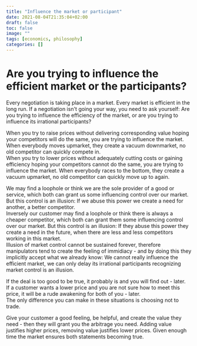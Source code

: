 ```yaml
---
title: "Influence the market or participant"
date: 2021-08-04T21:35:04+02:00
draft: false
toc: false
image: ""
tags: [economics, philosophy]
categories: []
---
```


# Are you trying to influence the efficient market or the participants?
<!--more-->
Every negotiation is taking place in a market. Every market is efficient in the long run. If a negotiation isn't going your way, you need to ask yourself: Are you trying to influence the efficiency of the market, or are you trying to influence its irrational participants?

When you try to raise prices without delivering corresponding value hoping your competitors will do the same, you are trying to influence the market. When everybody moves upmarket, they create a vacuum downmarket, no old competitor can quickly compete in.<br />
When you try to lower prices without adequately cutting costs or gaining efficiency hoping your competitors cannot do the same, you are trying to influence the market. When everybody races to the bottom, they create a vacuum upmarket, no old competitor can quickly move up to again.

We may find a loophole or think we are the sole provider of a good or service, which both can grant us some influencing control over our market. But this control is an illusion: If we abuse this power we create a need for another, a better competitor.<br />
Inversely our customer may find a loophole or think there is always a cheaper competitor, which both can grant them some influencing control over our market. But this control is an illusion: If they abuse this power they create a need in the future, when there are less and less competitors working in this market.<br />
Illusion of market control cannot be sustained forever, therefore manipulators tend to create the feeling of immidiacy - and by doing this they implicitly accept what we already know: We cannot really influence the efficient market, we can only delay its irrational participants recognizing market control is an illusion.

If the deal is too good to be true, it probably is and you will find out - later.<br />
If a customer wants a lower price and you are not sure how to meet this price, it will be a rude awakening for both of you - later.<br />
The only difference you can make in these situations is choosing not to trade.

Give your customer a good feeling, be helpful, and create the value they need - then they will grant you the arbitrage you need. Adding value justifies higher prices, removing value justifies lower prices. Given enough time the market ensures both statements becoming true.
